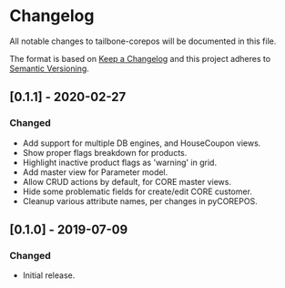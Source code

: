 
# Changelog
All notable changes to tailbone-corepos will be documented in this file.

The format is based on [Keep a Changelog](http://keepachangelog.com/en/1.0.0/)
and this project adheres to [Semantic Versioning](http://semver.org/spec/v2.0.0.html).

## [0.1.1] - 2020-02-27
### Changed
- Add support for multiple DB engines, and HouseCoupon views.
- Show proper flags breakdown for products.
- Highlight inactive product flags as 'warning' in grid.
- Add master view for Parameter model.
- Allow CRUD actions by default, for CORE master views.
- Hide some problematic fields for create/edit CORE customer.
- Cleanup various attribute names, per changes in pyCOREPOS.

## [0.1.0] - 2019-07-09
### Changed
- Initial release.
